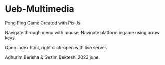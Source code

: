 # Ueb-Multimedia

Pong Ping Game Created with PixiJs

Navigate through menu with mouse,
Navigate platform ingame using arrow keys.

Open index.html, right click-open with live server.

Adhurim Berisha & Gezim Bekteshi
2023 june 
